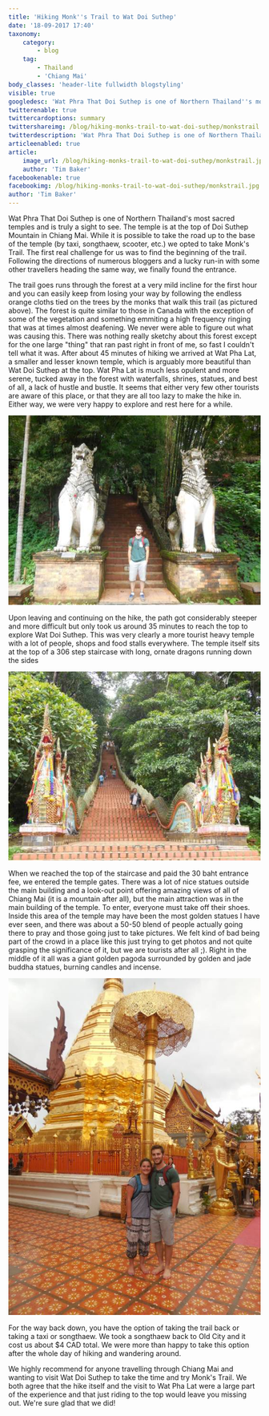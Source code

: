 ```yaml
---
title: 'Hiking Monk''s Trail to Wat Doi Suthep'
date: '18-09-2017 17:40'
taxonomy:
    category:
        - blog
    tag:
        - Thailand
        - 'Chiang Mai'
body_classes: 'header-lite fullwidth blogstyling'
visible: true
googledesc: 'Wat Phra That Doi Suthep is one of Northern Thailand''s most sacred temples.It is ad the top of Doi Suthep and is truly a sight to see.'
twitterenable: true
twittercardoptions: summary
twittershareimg: /blog/hiking-monks-trail-to-wat-doi-suthep/monkstrail.jpg
twitterdescription: 'Wat Phra That Doi Suthep is one of Northern Thailand''s most sacred temples.It is ad the top of Doi Suthep and is truly a sight to see.'
articleenabled: true
article:
    image_url: /blog/hiking-monks-trail-to-wat-doi-suthep/monkstrail.jpg
    author: 'Tim Baker'
facebookenable: true
facebookimg: /blog/hiking-monks-trail-to-wat-doi-suthep/monkstrail.jpg
author: 'Tim Baker'
---
```


Wat Phra That Doi Suthep is one of Northern Thailand's most sacred temples and is truly a sight to see. The temple is at the top of Doi Suthep Mountain in Chiang Mai. While it is possible to take the road up to the base of the temple (by taxi, songthaew, scooter, etc.) we opted to take Monk's Trail. The first real challenge for us was to find the beginning of the trail. Following the directions of numerous bloggers and a lucky run-in with some other travellers heading the same way, we finally found the entrance.

The trail goes runs through the forest at a very mild incline for the first hour and you can easily keep from losing your way by following the endless orange cloths tied on the trees by the monks that walk this trail (as pictured above). The forest is quite similar to those in Canada with the exception of some of the vegetation and something emmiting a high frequency ringing that was at times almost deafening. We never were able to figure out what was causing this. There was nothing really sketchy about this forest except for the one large "thing" that ran past right in front of me, so fast I couldn't tell what it was. After about 45 minutes of hiking we arrived at Wat Pha Lat, a smaller and lesser known temple, which is arguably more beautiful than Wat Doi Suthep at the top. Wat Pha Lat is much less opulent and more serene, tucked away in the forest with waterfalls, shrines, statues, and best of all, a lack of hustle and bustle. It seems that either very few other tourists are aware of this place, or that they are all too lazy to make the hike in. Either way, we were very happy to explore and rest here for a while.

![Wat Pha Lat](watphalat.jpg)

Upon leaving and continuing on the hike, the path got considerably steeper and more difficult but only took us around 35 minutes to reach the top to explore Wat Doi Suthep. This was very clearly a more tourist heavy temple with a lot of people, shops and food stalls everywhere. The temple itself sits at the top of a 306 step staircase with long, ornate dragons running down the sides

![steps](steps.jpg)

When we reached the top of the staircase and paid the 30 baht entrance fee, we entered the temple gates. There was a lot of nice statues outside the main building and a look-out point offering amazing views of all of Chiang Mai (it is a mountain after all), but the main attraction was in the main building of the temple. To enter, everyone must take off their shoes. Inside this area of the temple may have been the most golden statues I have ever seen, and there was about a 50-50 blend of people actually going there to pray and those going just to take pictures. We felt kind of bad being part of the crowd in a place like this just trying to get photos and not quite grasping the significance of it, but we are tourists after all ;). Right in the middle of it all was a giant golden pagoda surrounded by golden and jade buddha statues, burning candles and incense.

![Temple](temple.jpg)

For the way back down, you have the option of taking the trail back or taking a taxi or songthaew. We took a songthaew back to Old City and it cost us about $4 CAD total. We were more than happy to take this option after the whole day of hiking and wandering around.

We highly recommend for anyone travelling through Chiang Mai and wanting to visit Wat Doi Suthep to take the time and try Monk's Trail. We both agree that the hike itself and the visit to Wat Pha Lat were a large part of the experience and that just riding to the top would leave you missing out. We're sure glad that we did!
